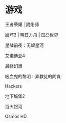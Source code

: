 # 游戏

王者荣耀 | 阴阳师

崩坏3 | 明日方舟 | 凹凸世界

星战前夜：无烬星河

艾诺迪亚4

最终幻想

吸血鬼的黎明：异教徒的阴谋

Hackers

地下城堡2

浴火银河

Osmos HD
